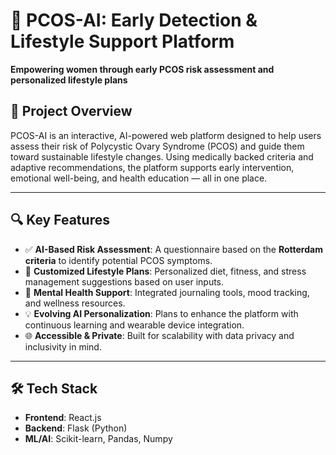 # 🌸 PCOS-AI: Early Detection & Lifestyle Support Platform

**Empowering women through early PCOS risk assessment and personalized lifestyle plans**

## 🚀 Project Overview

PCOS-AI is an interactive, AI-powered web platform designed to help users assess their risk of Polycystic Ovary Syndrome (PCOS) and guide them toward sustainable lifestyle changes. Using medically backed criteria and adaptive recommendations, the platform supports early intervention, emotional well-being, and health education — all in one place.

---

## 🔍 Key Features

- ✅ **AI-Based Risk Assessment**: A questionnaire based on the **Rotterdam criteria** to identify potential PCOS symptoms.
- 🥗 **Customized Lifestyle Plans**: Personalized diet, fitness, and stress management suggestions based on user inputs.
- 🧠 **Mental Health Support**: Integrated journaling tools, mood tracking, and wellness resources.
- 💡 **Evolving AI Personalization**: Plans to enhance the platform with continuous learning and wearable device integration.
- 🌐 **Accessible & Private**: Built for scalability with data privacy and inclusivity in mind.

---

## 🛠️ Tech Stack

- **Frontend**: React.js  
- **Backend**: Flask (Python)  
- **ML/AI**: Scikit-learn, Pandas, Numpy  



